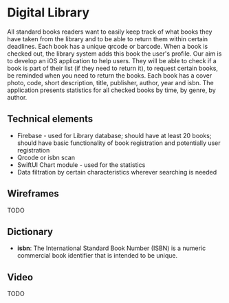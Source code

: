 # Digital Library

All standard books readers want to easily keep track of what books they have taken from the library and to be able to return them within certain deadlines. Each book has a unique qrcode or barcode. When a book is checked out, the library system adds this book the user's profile. Our aim is to develop an iOS application to help users. They will be able to check if a book is part of their list (if they need to return it), to request certain books, be reminded when you need to return the books. Each book has a cover photo, code, short description, title, publisher, author, year and isbn. The application presents statistics for all checked books by time, by genre, by author.

## Technical elements
- Firebase - used for Library database; should have at least 20 books; should have basic functionality of book registration and potentially user registration
- Qrcode or isbn scan
- SwiftUI Chart module - used for the statistics
- Data filtration by certain characteristics wherever searching is needed

## Wireframes
TODO

## Dictionary
- **isbn**: The International Standard Book Number (ISBN) is a numeric commercial book identifier that is intended to be unique.

## Video
TODO